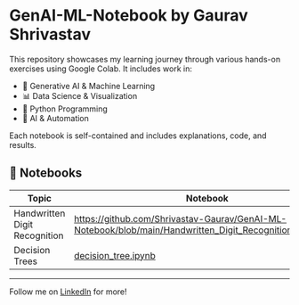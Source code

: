 # GenAI-ML-Notebook by Gaurav Shrivastav
This repository showcases my learning journey through various hands-on exercises using Google Colab. It includes work in:

- 🧠 Generative AI & Machine Learning
- 📊 Data Science & Visualization
- 🐍 Python Programming
- 🤖 AI & Automation

Each notebook is self-contained and includes explanations, code, and results.

## 🔗 Notebooks

| Topic | Notebook |
|-------|----------|
| Handwritten Digit Recognition | https://github.com/Shrivastav-Gaurav/GenAI-ML-Notebook/blob/main/Handwritten_Digit_Recognition_CPU.ipynb |
| Decision Trees    | [decision_tree.ipynb](Week1/decision_tree.ipynb) |

---

Follow me on [LinkedIn](https://linkedin.com/in/gauravshrivastav) for more!
